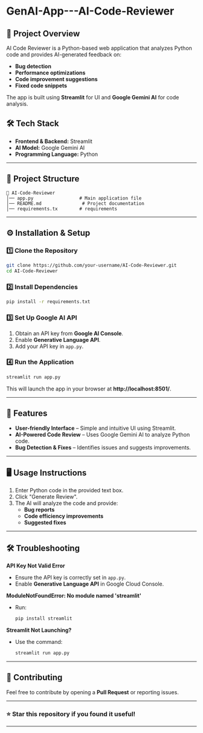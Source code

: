 # GenAI-App---AI-Code-Reviewer  
## 📌 Project Overview  
AI Code Reviewer is a Python-based web application that analyzes Python code and provides AI-generated feedback on:  
- **Bug detection**  
- **Performance optimizations**  
- **Code improvement suggestions**  
- **Fixed code snippets**  

The app is built using **Streamlit** for UI and **Google Gemini AI** for code analysis.  

## 🛠️ Tech Stack  
- **Frontend & Backend:** Streamlit  
- **AI Model:** Google Gemini AI  
- **Programming Language:** Python  

---

## 📂 Project Structure  
```
📁 AI-Code-Reviewer
│── app.py                 # Main application file
│── README.md               # Project documentation
│── requirements.tx        # requirements 
```

---

## ⚙️ Installation & Setup  

### 1️⃣ Clone the Repository  
```bash
git clone https://github.com/your-username/AI-Code-Reviewer.git
cd AI-Code-Reviewer
```

### 2️⃣ Install Dependencies  
```bash
pip install -r requirements.txt
```

### 3️⃣ Set Up Google AI API  
1. Obtain an API key from **Google AI Console**.  
2. Enable **Generative Language API**.  
3. Add your API key in `app.py`.  

### 4️⃣ Run the Application  
```bash
streamlit run app.py
```
This will launch the app in your browser at **http://localhost:8501/**.  

---

## 🚀 Features  
- **User-friendly Interface** – Simple and intuitive UI using Streamlit.  
- **AI-Powered Code Review** – Uses Google Gemini AI to analyze Python code.  
- **Bug Detection & Fixes** – Identifies issues and suggests improvements.  

---

## 🖥️ Usage Instructions  
1. Enter Python code in the provided text box.  
2. Click "Generate Review".  
3. The AI will analyze the code and provide:  
   - **Bug reports**  
   - **Code efficiency improvements**  
   - **Suggested fixes**  

---

## 🛠️ Troubleshooting  
**API Key Not Valid Error**  
- Ensure the API key is correctly set in `app.py`.  
- Enable **Generative Language API** in Google Cloud Console.  

**ModuleNotFoundError: No module named 'streamlit'**  
- Run:  
  ```bash
  pip install streamlit
  ```

**Streamlit Not Launching?**  
- Use the command:  
  ```bash
  streamlit run app.py
  ```

---

## 🤝 Contributing  
Feel free to contribute by opening a **Pull Request** or reporting issues.  

---

### ⭐ Star this repository if you found it useful!  

---

